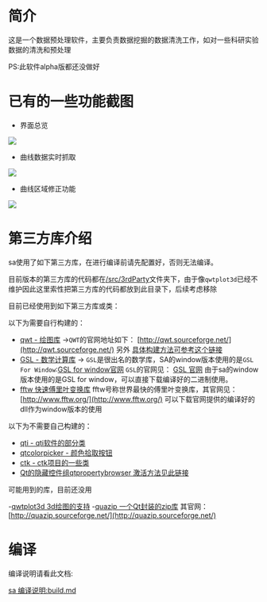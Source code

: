 # 简介

这是一个数据预处理软件，主要负责数据挖掘的数据清洗工作，如对一些科研实验数据的清洗和预处理

PS:此软件alpha版都还没做好

# 已有的一些功能截图

- 界面总览

![](https://github.com/czyt1988/sa/raw/master/doc/screenshot/01.gif)

- 曲线数据实时抓取

![](https://github.com/czyt1988/sa/raw/master/doc/screenshot/02.gif)

- 曲线区域修正功能

![](https://github.com/czyt1988/sa/raw/master/doc/screenshot/03.gif)

# 第三方库介绍

sa使用了如下第三方库，在进行编译前请先配置好，否则无法编译。

目前版本的第三方库的代码都在[/src/3rdParty](https://github.com/czyt1988/sa/raw/master/src/3rdParty)文件夹下，由于像`qwtplot3d`已经不维护因此这里索性把第三方库的代码都放到此目录下，后续考虑移除

目前已经使用到如下第三方库或类：

以下为需要自行构建的：

- [qwt - 绘图库](https://github.com/czyt1988/sa/tree/master/src/3rdParty/qwt)  ->`QWT`的官网地址如下： [http://qwt.sourceforge.net/](http://qwt.sourceforge.net/) 另外 [ 具体构建方法可参考这个链接](http://blog.csdn.net/czyt1988/article/details/11999985)
- [GSL - 数学计算库](https://github.com/czyt1988/sa/tree/master/src/czy/gsl) -> `GSL`是很出名的数学库，SA的window版本使用的是`GSL For Window`:[GSL for window官网](http://gnuwin32.sourceforge.net/packages/gsl.htm) `GSL`的官网见： [GSL 官网](http://ftp.gnu.org/gnu/gsl/) 由于sa的window版本使用的是GSL for window，可以直接下载编译好的二进制使用。
- [fftw 快速傅里叶变换库](https://github.com/czyt1988/sa/tree/master/src/czy/fftw) fftw号称世界最快的傅里叶变换库，其官网见：[http://www.fftw.org/](http://www.fftw.org/) 可以下载官网提供的编译好的dll作为window版本的使用

以下为不需要自己构建的：

- [qti - qti软件的部分类](https://github.com/czyt1988/sa/tree/master/src/3rdParty/qti)
- [qtcolorpicker - 颜色拾取按钮](https://github.com/czyt1988/sa/tree/master/src/3rdParty/qtcolorpicker)
- [ctk - ctk项目的一些类](https://github.com/czyt1988/sa/tree/master/src/3rdParty/ctk)
- [Qt的隐藏控件组qtpropertybrowser 激活方法见此链接](https://blog.csdn.net/czyt1988/article/details/78140050)

可能用到的库，目前还没用

-[qwtplot3d 3d绘图的支持](https://github.com/czyt1988/sa/tree/master/src/3rdParty/qwtplot3d)
-[quazip 一个Qt封装的zip库](https://github.com/czyt1988/sa/tree/master/src/3rdParty/quazip) 其官网：[http://quazip.sourceforge.net/](http://quazip.sourceforge.net/)

# 编译

编译说明请看此文档:

[sa 编译说明:build.md](https://github.com/czyt1988/sa/tree/master/build.md)